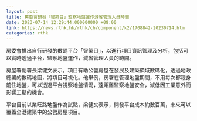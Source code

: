```yaml
---
layout: post
title: 房委會研發「智築目」監察地盤運作減省管理人員時間
date: 2023-07-14 12:29:44.000000000 +08:00
link: https://news.rthk.hk/rthk/ch/component/k2/1708842-20230714.htm
categories: rthk
---
```


房委會推出自行研發的數碼平台「智築目」，以進行項目資訊管理及分析，包括可以實時透過平台，監察地盤運作，減省管理人員的時間。

房屋署副署長梁健文表示，項目有助公營房屋在發展及建築領域數碼化，透過地政總署的數碼地圖，將項目可視化。他舉例，房署在管理地盤期間，不用每次都親身前住地盤，可以透過平台視察地盤情況，遠距離監察地盤安全，減低因工業意外而影響工期的機會。

平台目前以業旺路地盤作為試點，梁健文表示，開發平台成本約數百萬，未來可以覆蓋全港建築中的公營房屋項目。
